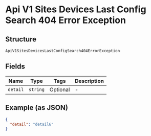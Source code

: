 
# Api V1 Sites Devices Last Config Search 404 Error Exception

## Structure

`ApiV1SitesDevicesLastConfigSearch404ErrorException`

## Fields

| Name | Type | Tags | Description |
|  --- | --- | --- | --- |
| `detail` | `string` | Optional | - |

## Example (as JSON)

```json
{
  "detail": "detail6"
}
```

